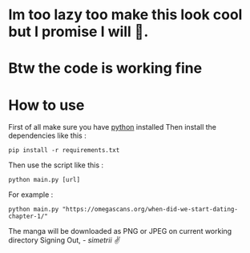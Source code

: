 # Im too lazy too make this look cool but I promise I will 🛐.

# Btw the code is working fine

# How to use
First of all make sure you have [python](https://www.python.org/downloads/) installed
Then install the dependencies like this :
```
pip install -r requirements.txt
```

Then use the script like this :

```
python main.py [url]
```

For example :

```
python main.py "https://omegascans.org/when-did-we-start-dating-chapter-1/"
```

The manga will be downloaded as PNG or JPEG on current working directory
Signing Out,
*- simetrii ✌*
